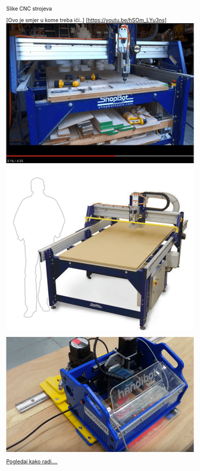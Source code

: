 Slike CNC strojeva

[Ovo je smjer u kome treba ići..] [https://youtu.be/hSOm_LYu3ns]
![](https://github.com/acivinesod/letvice/blob/master/Dokumenti/CNC-linkovi/CNC_3.png)



![CNC likovi i slike ](https://github.com/acivinesod/letvice/blob/master/Dokumenti/CNC-linkovi/CNC_1.png)

![CNC likovi i slike ](https://github.com/acivinesod/letvice/blob/master/Dokumenti/CNC-linkovi/CNC_2.png)

[Pogledaj kako radi....](https://youtu.be/oWAAoqkpuBg)
